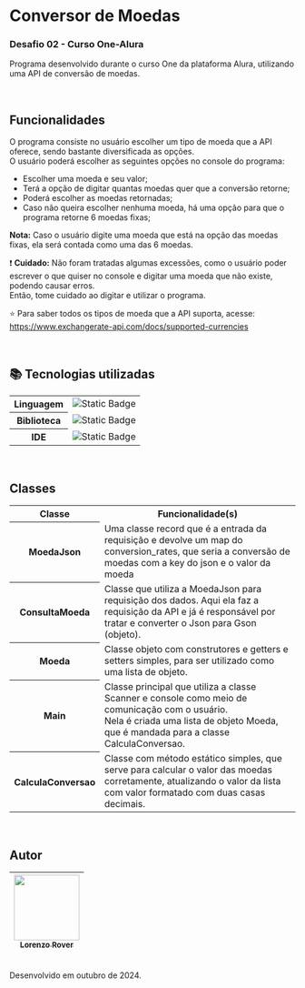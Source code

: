 # Conversor de Moedas
### Desafio 02 - Curso One-Alura
Programa desenvolvido durante o curso One da plataforma Alura, utilizando uma API de conversão de moedas.<br>

<br>

## Funcionalidades
O programa consiste no usuário escolher um tipo de moeda que a API oferece, sendo bastante diversificada as opções.<br>
O usuário poderá escolher as seguintes opções no console do programa:
- Escolher uma moeda e seu valor;
- Terá a opção de digitar quantas moedas quer que a conversão retorne;
- Poderá escolher as moedas retornadas;
- Caso não queira escolher nenhuma moeda, há uma opção para que o programa retorne 6 moedas fixas;

<strong>Nota:</strong> Caso o usuário digite uma moeda que está na opção das moedas fixas, ela será contada como uma das 6 moedas.<br>

❗ <strong>Cuidado:</strong> Não foram tratadas algumas excessões, como o usuário poder escrever o que quiser no console e digitar uma moeda que não existe, podendo causar erros.<br>
Então, tome cuidado ao digitar e utilizar o programa.<br>

⭐ Para saber todos os tipos de moeda que a API suporta, acesse:<br>
https://www.exchangerate-api.com/docs/supported-currencies

<br>

## 📚 Tecnologias utilizadas

<div>
  <table>
    <tr>
      <th>
        Linguagem
      </th>
      <td>
        <img alt="Static Badge" src="https://img.shields.io/badge/java-yellow?style=for-the-badge">
      </td>
    </tr>
    <tr>
      <th>
         Biblioteca
      </th>
       <td>
         <img alt="Static Badge" src="https://img.shields.io/badge/gson-grey?style=for-the-badge">
      </td>
    </tr>
    <tr>
      <th>
        IDE
      </th>
      <td>
        <img alt="Static Badge" src="https://img.shields.io/badge/intelij-black?style=for-the-badge">
      </td>
    </tr>
  </table>
</div>

<br>

## Classes

<div>
  <table>
    <tr>
      <th>
        Classe
      </th>
      <th width="450px">
        Funcionalidade(s)
      </th>
    </tr>
    <tr>
      <th>
        MoedaJson
      </th>
      <td>
        Uma classe record que é a entrada da requisição e devolve um map do conversion_rates, que seria a conversão de moedas com a key do json e o valor da moeda
      </td>
    </tr>
    <tr>
      <th>
        ConsultaMoeda
      </th>
      <td>
        Classe que utiliza a MoedaJson para requisição dos dados. Aqui ela faz a requisição da API e já é responsável por tratar e converter o Json para Gson (objeto).
      </td>
    </tr>
    <tr>
      <th>
        Moeda
      </th>
      <td>
        Classe objeto com construtores e getters e setters simples, para ser utilizado como uma lista de objeto.
      </td>
    </tr>
    <tr>
      <th>
        Main
      </th>
      <td>
        Classe principal que utiliza a classe Scanner e console como meio de comunicação com o usuário.<br>
        Nela é criada uma lista de objeto Moeda, que é mandada para a classe CalculaConversao.
      </td>
    </tr>
    <tr>
      <th>
        CalculaConversao
      </th>
      <td>
        Classe com método estático simples, que serve para calcular o valor das moedas corretamente, atualizando o valor da lista com valor formatado com duas casas decimais.
      </td>
    </tr>
  </table>
</div>

<br>

## Autor
| [<img loading="lazy" src="https://avatars.githubusercontent.com/u/168394448?v=4" width=115><br><sub>Lorenzo Rover</sub>](https://github.com/lorenzorover) |
| :---: |
<br>
Desenvolvido em outubro de 2024.

